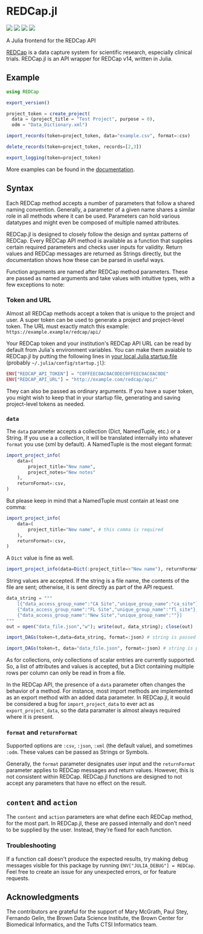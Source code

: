# REDCap.jl

[![](https://img.shields.io/badge/docs-stable-blue.svg)](https://bcbi.github.io/REDCap.jl/stable)
[![](https://img.shields.io/badge/docs-latest-blue.svg)](https://bcbi.github.io/REDCap.jl/latest)
[![](https://travis-ci.org/bcbi/REDCap.jl.svg?branch=master)](https://travis-ci.org/bcbi/REDCap.jl/branches)
[![](http://codecov.io/github/bcbi/REDCap.jl/coverage.svg?branch=master)](http://codecov.io/github/bcbi/REDCap.jl?branch=master)

A Julia frontend for the REDCap API

[REDCap](https://en.wikipedia.org/wiki/REDCap) is a data capture system for scientific research, especially clinical trials.
REDCap.jl is an API wrapper for REDCap v14, written in Julia.

## Example
```julia
using REDCap

export_version()

project_token = create_project(
  data = (project_title = "Test Project", purpose = 0),
  odm = "Data_Dictionary.xml")

import_records(token=project_token, data="example.csv", format=:csv)

delete_records(token=project_token, records=[2,3])

export_logging(token=project_token)
```
More examples can be found in the [documentation](https://docs.bcbi.brown.edu/REDCap.jl/latest/examples/).

## Syntax
Each REDCap method accepts a number of parameters that follow a shared naming convention.
Generally, a parameter of a given name shares a similar role in all methods where it can be used.
Parameters can hold various datatypes and might even be composed of multiple named attributes.

REDCap.jl is designed to closely follow the design and syntax patterns of REDCap.
Every REDCap API method is available as a function that supplies certain required parameters and checks user inputs for validity.
Return values and REDCap messages are returned as Strings directly, but the documentation shows how these can be parsed in useful ways.

Function arguments are named after REDCap method parameters.
These are passed as named arguments and take values with intuitive types, with a few exceptions to note:

### Token and URL
Almost all REDCap methods accept a token that is unique to the project and user.
A super token can be used to generate a project and project-level token.
The URL must exactly match this example:
```https://example.example/redcap/api/```

Your REDCap token and your institution's REDCap API URL can be read by default from Julia's environment variables.
You can make them avaiable to REDCap.jl by putting the following lines in [your local Julia startup file](https://docs.julialang.org/en/v1/manual/command-line-interface/#Startup-file) (probably `~/.julia/config/startup.jl`):
```julia
ENV["REDCAP_API_TOKEN"] = "C0FFEEC0AC0AC0DEC0FFEEC0AC0AC0DE"
ENV["REDCAP_API_URL"] = "http://example.com/redcap/api/"
```
They can also be passed as ordinary arguments.
If you have a super token, you might wish to keep that in your startup file, generating and saving project-level tokens as needed.

### `data`
The `data` parameter accepts a collection (Dict, NamedTuple, etc.) or a String.
If you use a a collection, it will be translated internally into whatever `format` you use (xml by default).
A NamedTuple is the most elegant format:
```julia
import_project_info(
    data=(
        project_title="New name",
        project_notes="New notes"
    ),
    returnFormat=:csv,
)
```
But please keep in mind that a NamedTuple must contain at least one comma:
```julia
import_project_info(
    data=(
        project_title="New name", # this comma is required
    ),
    returnFormat=:csv,
)
```
A `Dict` value is fine as well.
```julia
import_project_info(data=Dict(:project_title=>"New name"), returnFormat=:csv)
```
String values are accepted. If the string is a file name, the contents of the file are sent; otherwise, it is sent directly as part of the API request.
```julia
data_string = """
    [{"data_access_group_name":"CA Site","unique_group_name":"ca_site"},
    {"data_access_group_name":"FL Site","unique_group_name":"fl_site"},
    {"data_access_group_name":"New Site","unique_group_name":""}]
"""
out = open("data_file.json","w"); write(out, data_string); close(out)

import_DAGs(token=t,data=data_string, format=:json) # string is passed to the API

import_DAGs(token=t, data="data_file.json", format=:json) # string is pattern-matched as a filename 

```
As for collections, only collections of scalar entries are currently supported.
So, a list of attributes and values is accepted, but a Dict containing multiple rows per column can only be read in from a file.

In the REDCap API, the presence of a `data` parameter often changes the behavior of a method.
For instance, most import methods are implemented as an export method with an added data parameter.
In REDCap.jl, it would be considered a bug for `import_project_data` to ever act as `export_project_data`, so the data paramater is almost always required where it is present.

### `format` and `returnFormat`
Supported options are `:csv`, `:json`, `:xml` (the default value), and sometimes `:odm`.
These values can be passed as Strings or Symbols.

Generally, the `format` parameter designates user input and the `returnFormat` parameter applies to REDCap messages and return values.
However, this is not consistent within REDCap.
REDCap.jl functions are designed to not accept any parameters that have no effect on the result.

## `content` and `action`
The `content` and `action` parameters are what define each REDCap method, for the most part.
In REDCap.jl, these are passed internally and don't need to be supplied by the user.
Instead, they're fixed for each function.

### Troubleshooting

If a function call doesn't produce the expected results, try making debug messages visible for this package by running `ENV["JULIA_DEBUG"] = REDCap`.
Feel free to create an issue for any unexpected errors, or for feature requests.

## Acknowledgments
The contributors are grateful for the support of Mary McGrath, Paul Stey, Fernando Gelin, the Brown Data Science Institute, the Brown Center for Biomedical Informatics, and the Tufts CTSI Informatics team.
